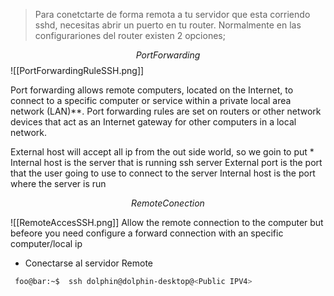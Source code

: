 
>Para conetctarte de forma remota a tu servidor que esta corriendo sshd, necesitas abrir un puerto en tu router. Normalmente en las configurariones del router existen 2 opciones; 

$$Port Forwarding$$
![[PortForwardingRuleSSH.png]]

Port forwarding allows remote computers, located on the Internet, to connect to a specific computer or service within a private local area network (LAN)**. Port forwarding rules are set on routers or other network devices that act as an Internet gateway for other computers in a local network.

External host will accept all ip from the out side world, so we goin to put *  
Internal host is the server that is running ssh server
External port is the port that the user going to use to connect to the server
Internal host is the port where the server is run

$$ Remote Conection $$

![[RemoteAccesSSH.png]]
Allow the remote connection to the computer but befeore you need configure a forward connection with an specific computer/local ip

* Conectarse al servidor Remote
````bash
 foo@bar:~$  ssh dolphin@dolphin-desktop@<Public IPV4>
````


